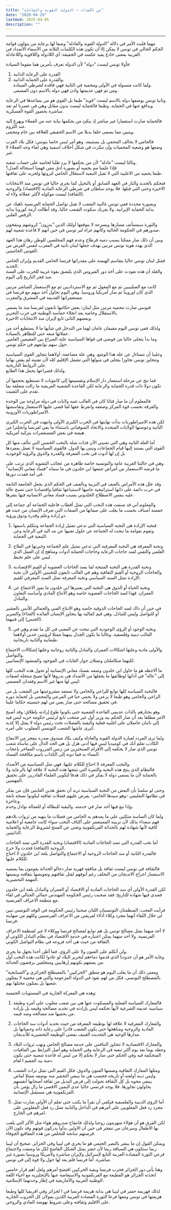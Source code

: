 ```yaml
---
title: "من الأضداد – الدولة القوية والعادلة"
date: "2020-04-29"
lastmod: 2025-04-05
description: ""
---
```

****

مهما قلبت الأمر في دلالة “الدولة القوية والعادلة” وصفا لها برعاية من يتولون قوامة الحكم الحالي في تونس لا يمكن إلا أن تكون هذه الكلمات الثلاثة من الأسماء الأضداد في العربية بمعنى خادع يفيد عكسه في الحقيقة: أي اللادولة واللاقوية واللاعادلة.

فأولا تونس ليست “دولة” لأن الدولة تعرف بأمرين هما مقوما السيادة:   
1. القدرة على الرعاية الذاتية   
2. والقدرة على الحماية الذاتية.   
ولما كانت متسولة في الأولى ومحمية في الثانية فهي فاقدة لشرطي السيادة.   
ومن ثم فهي عديمتها واذن فهي دولة بالاسم دون المسمى.

وثانيا تونس بوصفها دولة بالاسم ليست “قوية” طبعا بل القوي هو من يساعدها في الرعاية ويدافع عنها في الحماية. وطبعا فالحماية ليست بدون مقابل وهي في عصرنا لم تعد مباشرة بحضور القوة العسكرية.

فالحماية صارت استعمارا غير مباشر إذ يتكئ من يحكمها نيابة عنه من العملاء ويهرع إليه عند اللزوم.   
ويتبين مما يسمى حلفا بديلا من الاسم الحقيقي للعلاقة بين حام ومحمى.

فالحامي لا يحالف المحمي بل يستتبعه. وهو أمر ليس خاصا بتونس: فكل بلاد العرب وضعها هو وضعية المحميات وإن تنكرت في شكل أحلاف اسمية وهي لماء وجه العملاء لا غير.

وثالثا ليست “عادلة” لأن من يحكمها لا يرد طلبا لحاميه على حساب شعبه.   
فإذا علمنا مم يحميه أو بصورة أدق ممن فهمنا استحالة العدل؟   
طبعا يحميه من الاغلبية التي لا تقبل التبعية لاستغلال الحامي لثروتها ولحربه على ثقافتها.

فتحكم بالحديد والنار في العهد السابق أو بالتحيل كما يجري حاليا في تونس منذ الانتخابات الاخيرة وحتى التي قبلها. فلا يوجد سلطان في شرطي الرعاية المادية (الاقتصاد) والروحية (الثقافة) ليست موكوله لأكثر عملائه ولاء له.

وبصورة محددة ففي تونس غالبية الشعب لا تقبل تواصل الحماية الفرنسية ناهيك عن بداية الحماية الإيرانية. ولا يغرنك سكوت الشعب حاليا. وقد أطالت أزمة كورونا بداية الرفض العلني.

والثورة ستستأنف مسارها وبسرعة لا يتوقعها أولئك الذين “يدزون” كروشهم وينفخون صدورهم في الحكومة الحالية وكأنهم غزاة لبر تونس في حين أنهم لا قاعدة شعبية لهم.

وبين أن ذلك صار ممكنا بسبب دمية قرطاج وعدم فهم المخلصين للوطن رهان هذا العهد الذي يهدد هوية تونس مرتين بهدف جعلها لبنان ثانية في المغرب لنفس الغرض من القوتين الحاميتين.

فمثل لبنان تونس حاليا يتقاسم الهيمنة على مقدراتها فرنسا الحامي القديم وإيران الحامي الجديد.   
والعلة أن هذه تعودت على أخذ دور الفيروس الذي يلتصق بقوة غربية للحرب على السنة منذ فجر التاريخ إلى اليوم.

كانت مع الصليبيين ثم مع المغول ثم مع الاسترداديين ثم مع الاستعمار المباشر مرتين الذي كان اوروبيا ثم صار أمريكيا وروسيا. وهي اليوم تحاول أخذ سهم مع فرنسا في مستعمراتها القديمة في المشرق والمغرب.

فتونس صارت محمية مرتين مثل لبنان: بعض حكامها تابعون لفرنسا منذ ما يسمى بالاستقلال وخاصة بعد انجلاء حماسة الوطنية في حرب التحرير.  
وبعضهم الثاني تابع لإيران منذ الانتخابات الاخيرة.

ولذلك ففي تونس اليوم مقيمان عامان لهما من التدخل في شأنها ما لا يستطيع أحد من عملائها منعه حتى للتظاهر بالسيادة.   
وما بدأ يتجلى حاليا من فوضى في قواها السياسية علته الصراع بين المقيمين العامين حول سهم توابعهم في حكم تونس.

وعلينا أن نتساءل عن علة هذا الوضع. وهي علة مضاعفة: أولاهما تتجاوز القوى السياسية وتتجاوز تونس تجاوزا يتجلى في ميولها التي تشمل الإقليم كله لأن تفتيته لم يقض نهائيا على الروابط التاريخية.   
ولذلك فصراعها يحمل هذا الطابع.

فما نتج عن مرحلة استعمار دار الإسلام وتقسيمها إلى كانتونات لا تستطيع بحجمها أن تكون دولا ذات قدرة الحماية والرعاية لكن القاعدة الشعبية العريضة ما زالت متعلقة بما تقدم على التفتيت.

فالمعلوم أن ما صار فتاتا كان في الغالب شبه ولايات في دولة مراوحة بين الوحدة والفرقة بحسب قوة المركز وضعفه وانفرط عقها لما قضى عليها الاستعمار وتقاسمتها الامبراطوريات الأوروبية.

لكن هذه الامبراطوريات بدأت نهايتها في الحرب الكبرى الأولى وانتهت في الحرب الكبرى الثانية وعوضتها الولايات المتحدة والاتحاد السوفياتي باستثناء ما بقي لفرنسا وانجلترا من هيمنة في بعض المستعمرات بتزكية أمريكية.

أما العلة الثانية وهي التي تعنيني الآن فذات صلة بالنخب الخمس التي تتألف منها كل القوى التي يستند إليها قيام الجماعات وتبنى بها الدول. فالقوى السياسية لا تعمل بمفردها بل إن لها أدوت في نخب المعرفة والقدرة والذوق والرؤية الوجودية

وهي في حالتنا العربية عامة والتونسية خاصة ظاهرة من عجائب التشويه الذي ترتب على ما فرضه الاستعمار من أمراض جمعها ابن خلدون في ما سماه “فساد معاني الإنسانية” في أمة فقدت دورها.

وقد علل هذه الأمراض بالعنف في التربية وبالعنف في الحكم الذي يجعل الجامعة التابعة في حرب دائمة على ذاتها استراتيجية حاميها لاستتباعها ثقافيا واقتصاديا حتى تصبح عالة عليه بنفس الاصطلاح الخلدوني بسبب فساد معاني الانسانية فيها بشرها.

والمعلوم أني قد صنفت هذه النخب التي تمثل أقطاب فاعلية الجماعة أي جماعة إلى خمسة أصناف بحسب ما يغلب على صفاتها من الصفات التي تعرف الإنسان من حيث هو ذو إرادة وعلم وقدرة وذوق ورؤية.

1. فنخبة الإرادة هي النخبة السياسية التي تدعي تمثيل إرادة الجماعة وتتكلم باسمها وتقوم بقوامة ما تبحث له الجماعة عن حلول تغنيها عن مد اليد في الرعاية وعن التبعية في الحماية.

2. ونخبة المعرفة هي النخبة المعرفية التي تدعي تمثيل علم الجماعة وخبرتها في العلاج العلمي والتقني لسد حاجات الرعاية وحاجات الحماية أدوات ومناهج إذ إن العمل الذي ليس على علم تخبط.

3. ونخبة القدرة هي النخبة المنتجة لما يسد الحاجات العضوية أو القيم الاقتصادية والحاجات الروحية أو القيم الثقافية وهم في الغالب تابعون للنخبتين الأولين لأن نخبة الإرادة تمثل السند السياسي ونخبة المعرفة تمثل السند المعرفي للقيم.

4. ونخبة الحياة أو الذوق هي النخبة التي يعتبرها ابن خلدون ما يميز الاجتماع عن العمران. فهذا لسد الحاجات العضوية خاصة وهو الانتاج المادي وأساسه التعاون والتبادل.

في حين أن ذاك لسد الحاجات الذوقية خاصة وهو الانتاج الفني والجمالي للأنس بالعشير أو للتواصل وليس للتبادل. وهي قيم كمالية بها يتجاوز الإنسان المائدة (الغذاء) والسرير (الجنس) إلى فنيهما.

5. ونخبة الوجود أو الرؤى الوجودية التي تبحث عن المعنى في كل ما تقدم وهي في الغالب دينية وفلسفية. وغالبا ما يكون الجدل بينهما ممثلا لرؤيتين حدين أولاهما طبعانية والثانية تاريخانية.

والأولى مادية وعلتها اشكالات العمران والتبادل والثانية روحانية وعلتها إشكالات الاجتماع والتواصل.   
لكنهما متكاملتان وتمثلان حوار الغايات في الموجود والمنشود الإنسانيين.

ما ألاحظه هو ما حاول ابن خلدون وصفه بفساد معاني الإنسانية أو تحول هذه النخب كلها إلى “عالة” في أدائها لوظائفها ما يجعلها من الأضداد هي بدروها لأنها تصبح منتحلة لصفات ليس لها منها غير الاسم وفقدان المسمى:

فالنخبة السياسة كلها توابع للراعي والحامي ولا تستمد مشروعيتها من الشعب بل من الراعي والحامي وهو طبعا لا يرعى ولا يحمي حبا في المرعي والمحمي بل لحماية دوره في تحقيق مصالحه حتى صار يعين من لهم جنسيته حكاما علينا.

وهو يختارهم بالذات عديمي القاعدة الشعبية حتى يكونوا طوع إرادته بإطلاق: وقد أصبح الامر مطلقا بعد أن صار الحكم بيد وزير أول غير منتخب تابع لرئيس حكومة حزبه ليس فيه إلى نائبان حاصلان على اغلبية فعلية والبقية بالفضلات تحت رئيس دولة لا يمثل إلا كذبة كبرى عاشها الشعب التونسي المغلوب على أمره.

ولما ترى المردد لعبارة الدولة القوية والعادلة وكيف يكاد صندوق صدره ينفجر من الانتفاخ الكاذب تعلم أنك في كوميديا ليس فيها أدنى هزل بل هي الجد الدال على مأساة شعب تونس الذي صار لا يحكمه إلى الأقزام المتبخترين من زنس المزروب المفاخر بإعجاب النساء به فما دونه إلى الكذاب باسم مكافحة الفساد.

والنخب المعرفة لا احتاج للكلام عليها. فهي مثل السياسية من الأضداد.   
فالنظام الذي ينتج هذه النخبة والثمرة التي تنتجها هذه النخبة لا علاقة لها بالرعاية ولا بالحماية لأن ما يسمى دولة لا يفكر في ذلك هدفا لتكوين العلماء القادرين على تحقيق المهمتين.

وحتى لو سلمنا بأن البعض من النخبة السياسية تريد أن تحقق هذين الغايتين فإن من يفكر في نظامها التعليمي -وهو سيدها الحامي- يفرض عليهم فضلات ثقافته ليكونوا نسخة تابعة وعاجزة.   
وإذا نبغ فيها أحد صار في خدمته. والبقية للبطالة أو للعمالة نوادل وخدم.

ولما كان الساسة متكئين على ما يمدهم به الحامي من فضلات ما ينهبه من ثروات بلادهم فهم سعداء بذلك لأن تربيته المستعمر على أكتاف النخب سواء كانت جامعية أو اعلامية كافية لأنها شهادة لهم بالحداثة الفرنكفونية وتغني عن المنتج لشروط الرعاية والحماية الذاتيتين.

أما نخب القدرة التي تسد الحاجات المادية (الاقتصاد) ونخبة القدرة التي تسد الحاجات الروحية (الثقافة) فحدث ولا حرج.   
فالقدرة الثانية أو سد الحاجات الروحية أو الاجتماع والتواصل بلغة ابن خلدون لا احتاج للكلام عليها.

فالثقافة في تونس ليست ثقافة بل مثاقفة قهرية صار دجالو الحداثة يقومون بما يسميه الاستعمار اخراج الانديجان من التخلف رغم أنوفهم لقتل ثقافتهم وتعويضها بثقافته ويسمها المهمة التحضيرية.

لكن القدرة الأولى أي سد الحاجات المادية أو الاقتصاد أو العمران والتبادل بلغة ابن خلدون فعندي فيها شهادة للتاريخ: فقد صحبت رئيس الحكومة المهندس حمالي الجبالي في لقاء مع منظمة الاعراف الفرنسية.

فرأيت العجب: المنظمتان التونسيتان اللتان صحبتا رئيس الحكومة في الوفد التونسي تبين لي خلال اللقاء أنهما مجرد وكلاء أذلاء لفريقين من الاعراف الفرنسيين وكلهم من صهاينة فرنسا.

لا أحد منهما يمثل مصالح تونس بل هم توابع لمصالح فرنسا ووكلاء لا غير لمنظمة الاعراف الفرنسية. ولا أحد منهما يمكن اعتباره في خدمة الاقتصاد في نظام التبادل الكوني أو الثقافة من حيث هي أحد فروعه في نظام التواصل الكوني.

ولن أتكلم على الفنون ولا على الرؤي. فما أظن أحدا يجهل ما يجري.   
وغاية الأمر هو أن جدودنا الذي قدموا دماءهم لتحرير البلاد لو عادوا لكانت هذه النخب أول من يصفهم بكونهم إرهابيين ومتخلفين يرفضون الحداثة.

ومعنى ذلك أن ما يغلب اليوم هو منطق “الحركيين” بالمصطلح الجزائري و”الصبايحية” بالمصطلح التونسي. فكل من لهم نفوذ في الدولة المزعومة والتي هي محمية لا يمثلون شعبها بل يمثلون محتلها بهم.

وهذه هي المعركة الجارية في المستويات الخمسة:  
1. فالمعارك السياسة الفعلية والمسكوت عنها هي بين شعب مغلوب على أمره وطبقة سياسية عديمة الشرعية لأنها تحكمه ليس بإرادته في تحديد مصالحه وقيمه بل بإرادة من يحميها ضد مصالحه وضد قيمه.

2. والمعارك المعرفية لا علاقة لها بوظيفة المعرفة من حيث تحديد أدوات سد الحاجات المادية والروحية ومناهجها حتى يكون الشعب قادرا على رعاية ذاته وحمياتها بل مدارها الوحيد هي التحديث العنيف بمعنى الوظيفة التحضيرية للأنديجان.

3. والمعارك الاقتصادية لا تتجاوز التنافس على خدمة مصالح الحامي ونهب ثروات البلاد وجعله يوما بعد يوم أكثر تبعية في الرعاية وفي الحماية وهو أصل الترابط بين المافيات المتحكمة فيه وفي الحكم حتى صار لا يحكم إلا من ليس له قاعدة شعبية حتى يكون دمية بيد المقيم ا لعام.

4. ومثلها المعارك الثقافية وضمنها الفنون والذوق: فكل القيم التي تمثل تراث الشعب وليس دينه أولغته أو تاريخه فحسب هي ما ينبغي التحقير منه بوصفه ممثلا لماض ينبغي محوه بل كل الثقافة تحولت إلى فرض البديل من ثقافة أصحابها أنفسهم يحاولون تجاوزها. فلا يوجد فرنسي حاليا عدى اليمين الاقصى ما زال يؤمن بأن الفرنكفونية هي مستقبل الإنسانية.

5. أما الرؤى الدينية والفلسفية فيكفي أن تقرأ ما يكتب حتى تعلم أن الأولى صارت تمثل مجرد رد فعل المغلوبين على أمرهم في الداخل والثانية تمثل رد فعل المغلوبين على امرهم في الخارج.

لكن الفرق هو أن هؤلاء منهزمون روحيا ولذلك فانتفاخ صدروهم هواء مثل الأكر التي يلعب بها الاطفال وسرعان من تنفجر في حين أن الاولين بدأوا يدركون قوتهم وقد تكون الآن فرصتهم سانحة للتخلص من هذه الفقاقيع الجوفاء.

ويمكن القول إن ما يبشر بالنصر الحتمي هو ما يجري في ليبيا وفي الجزائر. صحيح أن ليبيا ربما ستكون هي السباقة ربما لأن حفتر يمثل الشكل الفاضح لكل ما وصفت ولاجتماع فرعي الثورة المضادة العربية التابع لإسرائيل ولإيران مباشرة ولأمريكا وروسيا بصورة غير مباشرة. أما فرنسا فلم يعد لها حول ولا قوة إلى في تونس.

وهنا يأتي دور الجزائر فحزب فرنسا وبقية الحركيين افتضح أمرهم ولعل أهم قرار حامس اتخذته الجزائر هو القطيعة مع الفرنكفونية والاستعاضة عنها بالإنجليزية مع احياء اللغة الوطنية العربية والأمازيغية في إطار وحدتهما الإسلامية.  
.  
لذلك فهزيمة حفتر في ليبيا هي بداية هزيمة فرنسا في ا لجزائر وفي افريقيا كلها وطبعا هزيمتها في تونس ومعها فرعا الثورة المضادة العربية اللذين يمولان كل الحروب الجارية على الاقليم وثقافته وعلى شروط نهوضه المادي والروحي.

###
